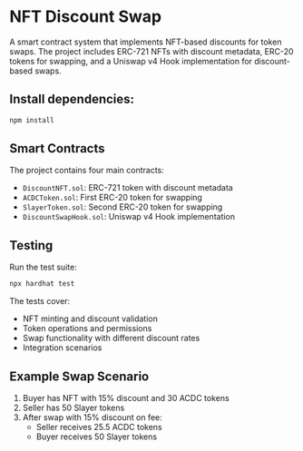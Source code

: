 # NFT Discount Swap

A smart contract system that implements NFT-based discounts for token swaps. The project includes ERC-721 NFTs with discount metadata, ERC-20 tokens for swapping, and a Uniswap v4 Hook implementation for discount-based swaps.

## Install dependencies:
```bash
npm install
```

## Smart Contracts

The project contains four main contracts:

- `DiscountNFT.sol`: ERC-721 token with discount metadata
- `ACDCToken.sol`: First ERC-20 token for swapping
- `SlayerToken.sol`: Second ERC-20 token for swapping
- `DiscountSwapHook.sol`: Uniswap v4 Hook implementation

## Testing

Run the test suite:
```bash
npx hardhat test
```

The tests cover:
- NFT minting and discount validation
- Token operations and permissions
- Swap functionality with different discount rates
- Integration scenarios

## Example Swap Scenario

1. Buyer has NFT with 15% discount and 30 ACDC tokens
2. Seller has 50 Slayer tokens
3. After swap with 15% discount on fee:
   - Seller receives 25.5 ACDC tokens
   - Buyer receives 50 Slayer tokens